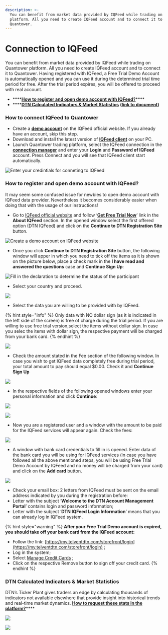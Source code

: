```yaml
---
description: >-
  You can benefit from market data provided by IQFeed while trading on Quantower
  platform. All you need to create IQFeed account and to connect it to
  Quantower.
---
```


# Connection to IQFeed

You can benefit from market data provided by IQFeed while trading on Quantower platform. All you need to create IQFeed account and to connect it to Quantower. Having registered with IQFeed, a Free Trial Demo Account is automatically opened and you can use it during the determined trial time period for free. After the trial period expires, you will be offered to proceed with real account.

* \*\*\*\*[**How to register and open demo account with IQFeed?**](connection-to-iqfeed.md#how-to-register-and-open-demo-account-with-iqfeed)\*\*\*\*
* \*\*\*\*[**DTN Calculated Indicators & Market Statistics**](connection-to-iqfeed.md#dtn-calculated-indicators-and-market-statistics)  **\(**[**link to document**](http://www.iqfeed.net/symbolguide/DTNCalculatedIndicators.pdf)**\)**

### How to connect IQFeed to Quantower

* Create a [**demo account**](https://www.iqfeed.net/index.cfm?displayaction=start) on the IQFeed official website. If you already have an account, skip this step.
* Download and install the latest version of [**IQFeed client**](http://www.iqfeed.net/index.cfm?displayaction=support&section=download) on your PC.
* Launch Quantower trading platform, select the IQFeed connection in the [**connection manager**](connections-manager.md) and enter your **Login** and **Password of IQFeed** account. Press Connect and you will see that IQFeed client start automatically.

![Enter your credintials for conneting to IQFeed](../.gitbook/assets/iqfeed-connection.png)

### How to register and open demo account with IQFeed?

It may seem some confused issue for newbies to open demo account with IQFeed data provider. Nevertheless it becomes considerably easier when doing that with the usage of our instructions!

* Go to [IQFeed official website](https://www.iqfeed.net) and follow  ‘[**Get Free Trial Now**](https://www.iqfeed.net/index.cfm?displayaction=start)’ link in the **About IQFeed** section. In the opened window select the first offered option \(DTN IQFeed\) and click on the **Continue to DTN Registration Site** button.

![Create a demo account on IQFeed website](../.gitbook/assets/dtn-iqfeed.png)

* Once you click **Continue to DTN Registration Site** button, the following window will apper in which you need to tick off the items as it is shown on the picture below, place a check mark in the **I have read and answered the questions** case and **Continue Sign Up**:

![Fill in the declaration to determine the status of the participant](../.gitbook/assets/fill-the-declaration.png)

* Select your country and proceed.

![](../.gitbook/assets/screenshot_20%20%281%29.png)

* Select the data you are willing to be provided with by IQFeed.

{% hint style="info" %}
Only data with NO dollar sign \(as it is indicated in the left side of the screen\) is free of charge during the trial period. If you are willing to use free trial version,select the items without dollar sign. In case you selec the items with dollar sign, the respective payment will be charged from your bank card.
{% endhint %}

![](../.gitbook/assets/select-the-data.png)

* Check the amount stated in the Fee section of the following window. In case you wish to get IQFeed data completely free during trial period, your total amount to pay should equal $0.00. Check it and **Continue Sign Up**

![](../.gitbook/assets/check-your-billing-for-data.png)

* In the respective fields of the following opened windows enter your personal information and click **Continue**:

![](../.gitbook/assets/registration.png)

![](../.gitbook/assets/fill-the-form.png)

* Now you are a registered user and a window with the amount to be paid for the IQFeed services will appear again. Check the fees:

![](../.gitbook/assets/check-the-fees.png)

* A window with bank card credentials to fill in is opened. Enter data of the bank card you will be using for IQFeed services \(in case you have followed all the above mentioned steps, you will be using Free Trial Demo Account by IQFeed and no money will be charged from your card\) and click on the **Add card** button.

![](../.gitbook/assets/dtn.-process-order.png)

* Check your email box: 2 letters from IQFeed must be sent on the email address indicated by you during the registration before:
* Letter with the subject ‘**Welcome to the DTN Account Management Portal**’ contains login and password information;
* Letter with the subject ‘**DTN IQFeed Login Information**’ means that you can already log in IQFeed system.

{% hint style="warning" %}
**After your Free Trial Demo account is expired, you should take off your bank card from the IQFeed account:**

* Follow the link: [https://my.telventdtn.com/storefront/login](https://my.telventdtn.com/storefront/login) ;
* Log in the system;
* Select [Manage Credit Cards](https://my.telventdtn.com/storefront/customer/ManageCreditCards) ;
* Click on the respective Remove button to sign off your credit card.
{% endhint %}

### DTN Calculated Indicators & Market Statistics

DTN’s Ticker Plant gives traders an edge by calculating thousands of indicators not available elsewhere that provide insight into historical trends and real-time market dynamics. [**How to request these stats in the platform?**](http://www.iqfeed.net/symbolguide/DTNCalculatedIndicators.pdf)\*\*\*\*

![](../.gitbook/assets/dtn-market-stat.png)

![](../.gitbook/assets/premiums.png)

